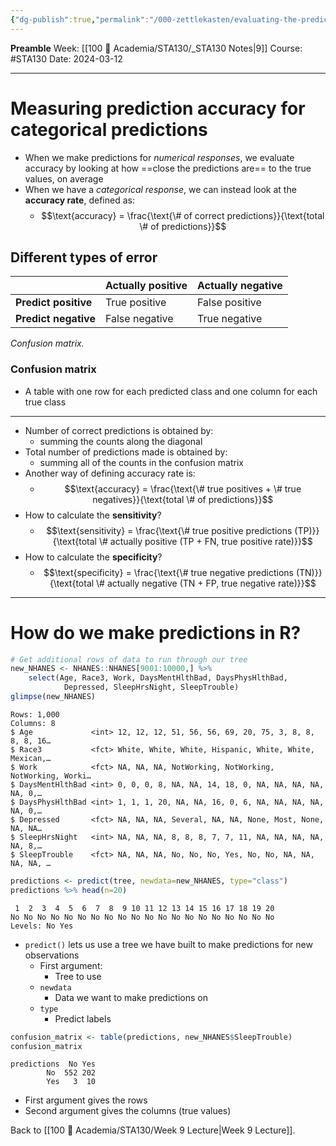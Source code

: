 ```yaml
---
{"dg-publish":true,"permalink":"/000-zettlekasten/evaluating-the-prediction-accuracy-of-a-tree/","created":"2024-03-12T20:53:48.115-04:00","updated":"2024-03-12T21:43:30.749-04:00"}
---
```


**Preamble**
Week: [[100 📒 Academia/STA130/_STA130 Notes\|9]]
Course: #STA130
Date: 2024-03-12

---
# Measuring prediction accuracy for categorical predictions

- When we make predictions for *numerical responses*, we evaluate accuracy by looking at how ==close the predictions are== to the true values, on average
- When we have a *categorical response*, we can instead look at the **accuracy rate**, defined as:
    - $$\text{accuracy} = \frac{\text{\# of correct predictions}}{\text{total \# of predictions}}$$

## Different types of error

|                      | **Actually positive** | **Actually negative** |
| -------------------- | --------------------- | --------------------- |
| **Predict positive** | True positive         | False positive        |
| **Predict negative** | False negative        | True negative         |
*Confusion matrix.*

### Confusion matrix

- A table with one row for each predicted class and one column for each true class
---
- Number of correct predictions is obtained by:
    - summing the counts along the diagonal
- Total number of predictions made is obtained by:
    - summing all of the counts in the confusion matrix
- Another way of defining accuracy rate is:
    - $$\text{accuracy} = \frac{\text{\# true positives + \# true negatives}}{\text{total \# of predictions}}$$
- How to calculate the **sensitivity**?
    - $$\text{sensitivity} = \frac{\text{\# true positive predictions (TP)}}{\text{total \# actually positive (TP + FN, true positive rate)}}$$
- How to calculate the **specificity**?
    - $$\text{specificity} = \frac{\text{\# true negative predictions (TN)}}{\text{total \# actually negative (TN + FP, true negative rate)}}$$

---
# How do we make predictions in R?

```r
# Get additional rows of data to run through our tree
new_NHANES <- NHANES::NHANES[9001:10000,] %>%
    select(Age, Race3, Work, DaysMentHlthBad, DaysPhysHlthBad,
            Depressed, SleepHrsNight, SleepTrouble)
glimpse(new_NHANES)
```

```
Rows: 1,000
Columns: 8
$ Age             <int> 12, 12, 12, 51, 56, 56, 69, 20, 75, 3, 8, 8, 8, 8, 16…
$ Race3           <fct> White, White, White, Hispanic, White, White, Mexican,…
$ Work            <fct> NA, NA, NA, NotWorking, NotWorking, NotWorking, Worki…
$ DaysMentHlthBad <int> 0, 0, 0, 8, NA, NA, 14, 18, 0, NA, NA, NA, NA, NA, 0,…
$ DaysPhysHlthBad <int> 1, 1, 1, 20, NA, NA, 16, 0, 6, NA, NA, NA, NA, NA, 0,…
$ Depressed       <fct> NA, NA, NA, Several, NA, NA, None, Most, None, NA, NA…
$ SleepHrsNight   <int> NA, NA, NA, 8, 8, 8, 7, 7, 11, NA, NA, NA, NA, NA, 8,…
$ SleepTrouble    <fct> NA, NA, NA, No, No, No, Yes, No, No, NA, NA, NA, NA, …
```

```r
predictions <- predict(tree, newdata=new_NHANES, type="class")
predictions %>% head(n=20)
```
```
 1  2  3  4  5  6  7  8  9 10 11 12 13 14 15 16 17 18 19 20 
No No No No No No No No No No No No No No No No No No No No 
Levels: No Yes
```

- `predict()` lets us use a tree we have built to make predictions for new observations
    - First argument:
        - Tree to use
    - `newdata`
        - Data we want to make predictions on
    - `type`
        - Predict labels

```r
confusion_matrix <- table(predictions, new_NHANES$SleepTrouble)
confusion_matrix
```
```
predictions  No Yes
        No  552 202
        Yes   3  10
```

- First argument gives the rows
- Second argument gives the columns (true values)

Back to [[100 📒 Academia/STA130/Week 9 Lecture\|Week 9 Lecture]].